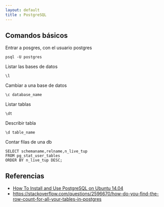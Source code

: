 ```yaml
---
layout: default
title : PostgreSQL
---
```


## Comandos básicos

Entrar a posgres, con el usuario postgres

    psql -U postgres

Listar las bases de datos

    \l

Cambiar a una base de datos

    \c database_name

Listar tablas

    \dt

Describir tabla

    \d table_name

Contar filas de una db

    SELECT schemaname,relname,n_live_tup
    FROM pg_stat_user_tables
    ORDER BY n_live_tup DESC;

## Referencias

* [How To Install and Use PostgreSQL on Ubuntu 14.04](https://www.digitalocean.com/community/tutorials/how-to-install-and-use-postgresql-on-ubuntu-14-04)
* https://stackoverflow.com/questions/2596670/how-do-you-find-the-row-count-for-all-your-tables-in-postgres
